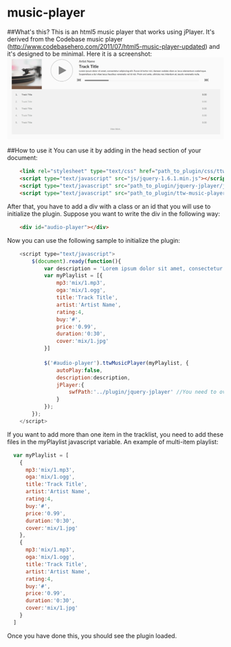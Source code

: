 # music-player

##What's this?
This is an html5 music player that works using jPlayer.
It's derived from the Codebase music player (http://www.codebasehero.com/2011/07/html5-music-player-updated)
and it's designed to be minimal.
Here it is a screenshot:
![Alt text](screenshot.gif?raw=true "Screenshot")

##How to use it
You can use it by adding in the head section of your document:
```html
    <link rel="stylesheet" type="text/css" href="path_to_plugin/css/ttw-music-player.css">
    <script type="text/javascript" src="js/jquery-1.6.1.min.js"></script>
    <script type="text/javascript" src="path_to_plugin/jquery-jplayer/jquery.jplayer.js"></script>
    <script type="text/javascript" src="path_to_plugin/ttw-music-player.js"></script>
```

After that, you have to add a div with a class or an id that you will use to initialize the plugin.
Suppose you want to write the div in the following way:
```html
    <div id="audio-player"></div>
```

Now you can use the following sample to initialize the plugin:
```javascript
    <script type="text/javascript">
        $(document).ready(function(){
            var description = 'Lorem ipsum dolor sit amet, consectetur adipiscing elit. Fusce id tortor nisi. Aenean sodales diam ac lacus elementum scelerisque. Suspendisse a dui vitae lacus faucibus venenatis vel id nisl. Proin orci ante, ultricies nec interdum at, iaculis venenatis nulla. ';
            var myPlaylist = [{
                mp3:'mix/1.mp3',
                oga:'mix/1.ogg',
                title:'Track Title',
                artist:'Artist Name',
                rating:4,
                buy:'#',
                price:'0.99',
                duration:'0:30',
                cover:'mix/1.jpg'
            }]
  
            $('#audio-player').ttwMusicPlayer(myPlaylist, {
                autoPlay:false,
                description:description,
                jPlayer:{
                    swfPath:'../plugin/jquery-jplayer' //You need to override the default swf path any time the directory structure changes
                }
            });
        });
    </script>
```
If you want to add more than one item in the tracklist, you need to add these files in the myPlaylist javascript variable.
An example of multi-item playlist:
```javascript
  var myPlaylist = [
    {
      mp3:'mix/1.mp3',
      oga:'mix/1.ogg',
      title:'Track Title',
      artist:'Artist Name',
      rating:4,
      buy:'#',
      price:'0.99',
      duration:'0:30',
      cover:'mix/1.jpg'
    },
    {
      mp3:'mix/1.mp3',
      oga:'mix/1.ogg',
      title:'Track Title',
      artist:'Artist Name',
      rating:4,
      buy:'#',
      price:'0.99',
      duration:'0:30',
      cover:'mix/1.jpg'
    }
  ]
```
Once you have done this, you should see the plugin loaded.



